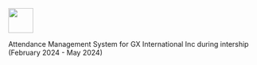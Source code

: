  <img align="center" width="50" src="http://gxii.com.ph/img/logo.png"> 

Attendance Management System for GX International Inc during intership (February 2024 - May 2024)

 
